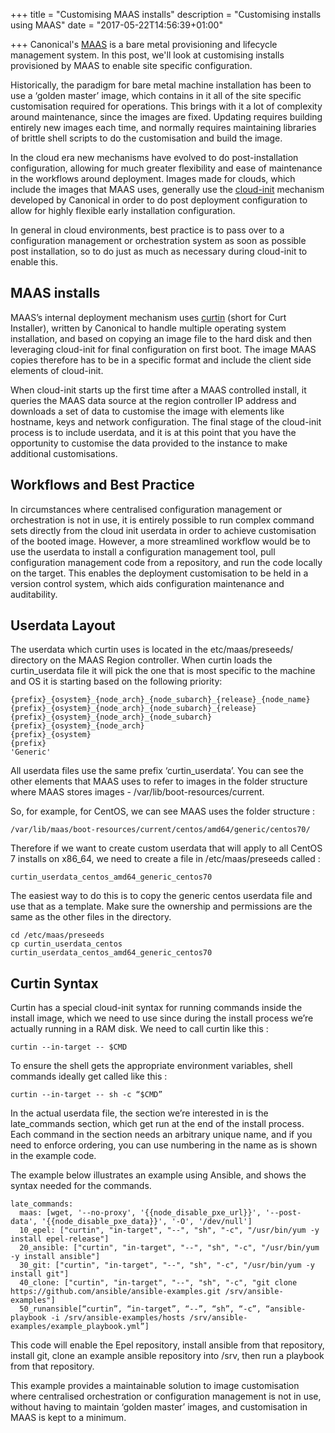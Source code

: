 +++
title = "Customising MAAS installs"
description = "Customising installs using MAAS"
date = "2017-05-22T14:56:39+01:00"

+++
Canonical's [MAAS](https://maas.io) is a bare metal provisioning and lifecycle management system. In this post, we'll look at customising installs provisioned by MAAS to enable site specific configuration. 

Historically, the paradigm for bare metal machine installation has been to use a ‘golden master’ image, which contains in it all of the site specific customisation required for operations. This brings with it a lot of complexity around maintenance, since the images are fixed. Updating requires building entirely new images each time, and normally requires maintaining libraries of brittle shell scripts to do the customisation and build the image. 

In the cloud era new mechanisms have evolved to do post-installation configuration, allowing for much greater flexibility and ease of maintenance in the workflows around deployment. Images made for clouds, which include the images that MAAS uses, generally use the [cloud-init](https://https://cloudinit.readthedocs.io/en/latest/)  mechanism developed by Canonical in order to do post deployment configuration to allow for highly flexible early installation configuration. 

In general in cloud environments, best practice is to pass over to a configuration management or orchestration system as soon as possible post installation, so to do just as much as necessary during cloud-init to enable this.

## MAAS installs

MAAS’s internal deployment mechanism uses [curtin](https://curtin.readthedocs.io/en/latest/index.html) (short for Curt Installer), written by Canonical to handle multiple operating system installation, and based on copying an image file to the hard disk and then leveraging cloud-init for final configuration on first boot. The image MAAS copies therefore has to be in a specific format and include the client side elements of cloud-init.  

When cloud-init starts up the first time after a MAAS controlled install, it queries the MAAS data source at the region controller IP address and downloads a set of data to customise the image with elements like hostname, keys and network configuration. The final stage of the cloud-init process is to include userdata, and it is at this point that you have the opportunity to customise the data provided to the instance to make additional customisations.

## Workflows and Best Practice

In circumstances where centralised configuration management or orchestration is not in use, it is entirely possible to run complex command sets directly from the cloud init userdata in order to achieve customisation of the booted image. However, a more streamlined workflow would be to use the userdata to install a configuration management tool, pull configuration management code from a repository, and run the code locally on the target. This enables the deployment customisation to be held in a version control system, which aids configuration maintenance and auditability. 

## Userdata Layout

The userdata which curtin uses is located in the etc/maas/preseeds/ directory on the MAAS Region controller. When curtin loads the curtin_userdata file it will pick the one that is most specific to the machine and OS it is starting based on the following priority:

```
{prefix}_{osystem}_{node_arch}_{node_subarch}_{release}_{node_name}
{prefix}_{osystem}_{node_arch}_{node_subarch}_{release}
{prefix}_{osystem}_{node_arch}_{node_subarch}
{prefix}_{osystem}_{node_arch}
{prefix}_{osystem}
{prefix}
'Generic'
```

All userdata files use the same prefix ‘curtin_userdata’. You can see the other elements that MAAS uses to refer to images in the folder structure where MAAS stores images - /var/lib/boot-resources/current. 

So, for example, for CentOS, we can see MAAS uses the folder structure :
```
/var/lib/maas/boot-resources/current/centos/amd64/generic/centos70/
```
Therefore if we want to create custom userdata that will apply to all CentOS 7 installs on x86_64, we need to create a file in /etc/maas/preseeds called :
```
curtin_userdata_centos_amd64_generic_centos70
```
The easiest way to do this is to copy the generic centos userdata file and use that as a template. Make sure the ownership and permissions are the same as the other files in the directory. 

```
cd /etc/maas/preseeds
cp curtin_userdata_centos curtin_userdata_centos_amd64_generic_centos70
```

## Curtin Syntax

Curtin has a special cloud-init syntax for running commands inside the install image, which we need to use since during the install process we’re actually running in a RAM disk. We need to call curtin like this :

```
curtin --in-target -- $CMD
```

To ensure the shell gets the appropriate environment variables, shell commands ideally get called like this :

```
curtin --in-target -- sh -c “$CMD”
```

In the actual userdata file, the section we’re interested in is the late_commands section, which get run at the end of the install process. Each command in the section needs an arbitrary unique name, and if you need to enforce ordering, you can use numbering in the name as is shown in the example code.  

The example below illustrates an example using Ansible, and shows the syntax needed for the commands. 

```
late_commands:
  maas: [wget, '--no-proxy', '{{node_disable_pxe_url}}', '--post-data', '{{node_disable_pxe_data}}', '-O', '/dev/null']
  10_epel: ["curtin", "in-target", "--", "sh", "-c", "/usr/bin/yum -y install epel-release"]
  20_ansible: ["curtin", "in-target", "--", "sh", "-c", "/usr/bin/yum -y install ansible"]
  30_git: ["curtin", "in-target", "--", "sh", "-c", "/usr/bin/yum -y install git"]
  40_clone: ["curtin", "in-target", "--", "sh", "-c", "git clone https://github.com/ansible/ansible-examples.git /srv/ansible-examples"]
  50_runansible[“curtin”, “in-target”, “--”, “sh”, “-c”, “ansible-playbook -i /srv/ansible-examples/hosts /srv/ansible-examples/example_playbook.yml”]
```

This code will enable the Epel repository, install ansible from that repository, install git, clone an example ansible repository into /srv, then run a playbook from that repository. 

This example provides a maintainable solution to image customisation where centralised orchestration or configuration management is not in use, without having to maintain ‘golden master’ images, and customisation in MAAS is kept to a minimum.


